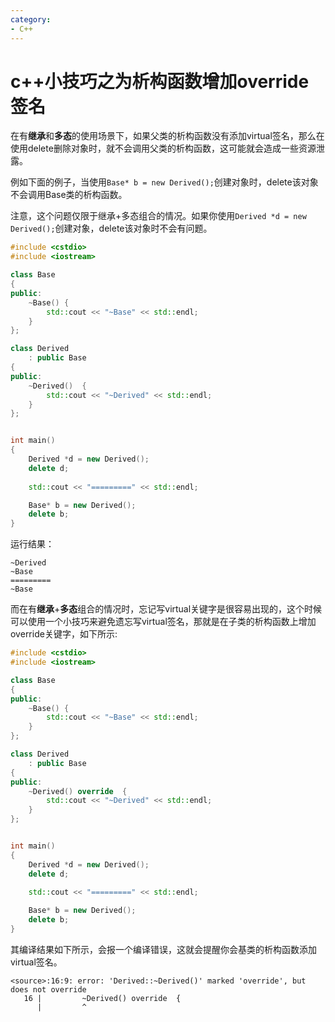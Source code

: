 ```yaml
---
category: 
- C++
---
```


# c++小技巧之为析构函数增加override签名

在有**继承**和**多态**的使用场景下，如果父类的析构函数没有添加virtual签名，那么在使用delete删除对象时，就不会调用父类的析构函数，这可能就会造成一些资源泄露。

例如下面的例子，当使用```Base* b = new Derived();```创建对象时，delete该对象不会调用Base类的析构函数。

注意，这个问题仅限于继承+多态组合的情况。如果你使用```Derived *d = new Derived();```创建对象，delete该对象时不会有问题。

```cpp
#include <cstdio>
#include <iostream>

class Base
{
public:
	~Base() { 
        std::cout << "~Base" << std::endl; 
    }
};

class Derived 
    : public Base
{
public:
	~Derived()  { 
        std::cout << "~Derived" << std::endl; 
    }
};


int main()
{
    Derived *d = new Derived();
    delete d;
    
    std::cout << "=========" << std::endl;

    Base* b = new Derived();
    delete b;
}
```

运行结果：

```shell
~Derived
~Base
=========
~Base
```

而在有**继承**+**多态**组合的情况时，忘记写virtual关键字是很容易出现的，这个时候可以使用一个小技巧来避免遗忘写virtual签名，那就是在子类的析构函数上增加override关键字，如下所示:

```cpp
#include <cstdio>
#include <iostream>

class Base
{
public:
	~Base() { 
        std::cout << "~Base" << std::endl; 
    }
};

class Derived 
    : public Base
{
public:
	~Derived() override  { 
        std::cout << "~Derived" << std::endl; 
    }
};


int main()
{
    Derived *d = new Derived();
    delete d;
    
    std::cout << "=========" << std::endl;

    Base* b = new Derived();
    delete b;
}
```

其编译结果如下所示，会报一个编译错误，这就会提醒你会基类的析构函数添加virtual签名。

```shell
<source>:16:9: error: 'Derived::~Derived()' marked 'override', but does not override
   16 |         ~Derived() override  {
      |         ^
```

